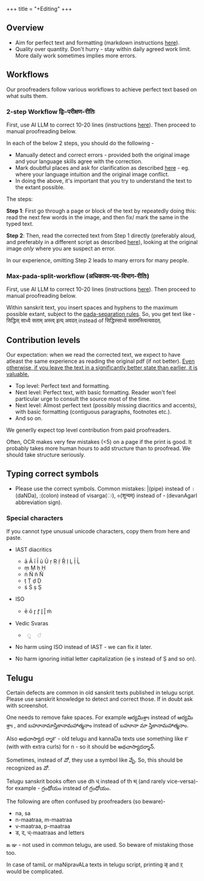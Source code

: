 +++
title = "+Editing"
+++

## Overview
- Aim for perfect text and formatting (markdown instructions [here](markdown)).
- Quality over quantity. Don't hurry - stay within daily agreed work limit. More daily work sometimes implies more errors.  

## Workflows
Our proofreaders follow various workflows to achieve perfect text based on what suits them. 

### 2-step Workflow द्विः-परीक्षण-रीतिः
First, use AI LLM to correct 10-20 lines (instructions [here](AI-prompt)). Then proceed to manual proofreading below.

In each of the below 2 steps, you should do the following -

- Manually detect and correct errors - provided both the original image and your language skills agree with the correction. 
- Mark doubtful places and ask for clarification as described [here](understand_ask) - eg. where your language intuition and the original image conflict.
- In doing the above, it's important that you try to understand the text to the extant possible.

The steps:

**Step 1**: First go through a page or block of the text by repeatedly doing this: read the next few words in the image, and then fix/ mark the same in the typed text.

**Step 2**: Then, read the corrected text from Step 1 directly (preferably aloud, and preferably in a different script as described [here](multi-script-proofreading)), looking at the original image _only_ where you are suspect an error.

In our experience, omitting Step 2 leads to many errors for many people.

### Max-pada-split-workflow (अधिकतम-पद-विभाग-रीतिः)
First, use AI LLM to correct 10-20 lines (instructions [here](AI-prompt)). Then proceed to manual proofreading below.

Within sanskrit text, you insert spaces and hyphens to the maximum possible extant, subject to the [pada-separation rules](pada-separation). So, you get text like - सिद्धिस् साध्ये सताम् अस्त्व् इत्य् अवदत् instead of सिद्धिस्साध्ये सतामस्त्वित्यवदत्.

## Contribution levels
Our expectation: when we read the corrected text, we expect to have atleast the same experience as reading the original pdf (if not better). <u>Even otherwise, if you leave the text in a significantly better state than earlier, it is valuable.</u>

- Top level: Perfect text and formatting.
- Next level: Perfect text, with basic formatting. Reader won't feel particular urge to consult the source most of the time.
- Next level: Almost perfect text (possibly missing diacritics and accents), with basic formatting (contiguous paragraphs, footnotes etc.).
- And so on.

We generlly expect top level contribution from paid proofreaders.

Often, OCR makes very few mistakes (<5) on a page if the print is good. It probably takes more human hours to add structure than to proofread. We should take structure seriously.

## Typing correct symbols
- Please use the correct symbols. Common mistakes: |(pipe) instead of ।(daNDa), :(colon) instead of visarga(ः), ०(शून्यम्) instead of ॰ (devanAgarI abbreviation sign).

### Special characters
If you cannot type unusual unicode characters, copy them from here and paste.

- IAST diacritics
  - ā Ā ī Ī ū Ū ṛ Ṛ ṝ Ṝ ḷ	Ḷ ḹ	Ḹ
  - ṃ Ṃ ḥ Ḥ
  - ṅ  Ṅ ñ Ñ
  - ṭ Ṭ ḍ Ḍ
  - ś Ś ṣ Ṣ
- ISO
  - ē ō r̥ r̥̄ l̥ l̥̄ ṁ
- Vedic Svaras
  - `  ॒   ॑ `

- No harm using ISO instead of IAST - we can fix it later.
- No harm ignoring initial letter capitalization (ie ṣ instead of Ṣ and so on).

## Telugu
Certain defects are common in old sanskrit texts published in telugu script. Please use sanskrit knowledge to detect and correct those. If in doubt ask with screenshot.

One needs to remove fake spaces.  For example ఆర్యమిశ్రాః instead of ఆర్యమి శ్రాః , and బహూనామాస్తికానామహాత్మనాం instead of బహూనా మా స్తికానామహాత్మనాం.

Also అథచాస్యాద ర్శా౯ - old telugu and kannaDa texts use something like ౯ (with with extra curls)  for n - so it should be అథచాస్యాదర్శాన్.

Sometimes, instead of వో, they use a symbol like వేృ. So, this should be recognized as వో.

Telugu sanskrit books often use dh ध् instead of th थ् (and rarely vice-versa)- for example - గ్రంథోయం instead of గ్రంధోయం.

The following are often confused by proofreaders (so beware)- 

- na, sa
- n-maatraa, m-maatraa 
- v-maatraa, p-maatraa
- ड, द, ध्-maatraas and letters 

ఙ ఞ - not used in common telugu, are used. So beware of mistaking those too.

In case of tamiL or maNipravALa texts in telugu script, printing ऴ् and ऱ् would be complicated.




